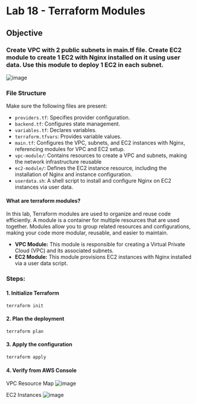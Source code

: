 # Lab 18 - Terraform Modules

## **Objective**

###  Create VPC with 2 public subnets in main.tf file. Create EC2 module to create 1 EC2 with Nginx installed on it using user data. Use this module to deploy 1 EC2 in each subnet. 
![image](https://github.com/user-attachments/assets/424eee15-789b-4770-8f18-86b04a22d4b1)


### **File Structure**

Make sure the following files are present:
- `providers.tf`: Specifies provider configuration.
- `backend.tf`: Configures state management.
- `variables.tf`: Declares variables.
- `terraform.tfvars`: Provides variable values.
- `main.tf`: Configures the VPC, subnets, and EC2 instances with Nginx, referencing modules for VPC and EC2 setup.
- `vpc-module/`: Contains resources to create a VPC and subnets, making the network infrastructure reusable
- `ec2-module/`: Defines the EC2 instance resource, including the installation of Nginx and instance configuration.
- `userdata.sh`: A shell script to install and configure Nginx on EC2 instances via user data.


#### **What are terraform modules?**
In this lab, Terraform modules are used to organize and reuse code efficiently. A module is a container for multiple resources that are used together. Modules allow you to group related resources and configurations, making your code more modular, reusable, and easier to maintain.

- **VPC Module:** This module is responsible for creating a Virtual Private Cloud (VPC) and its associated subnets.
- **EC2 Module:** This module provisions EC2 instances with Nginx installed via a user data script.
### **Steps:**

#### 1. Initialize Terraform
```
terraform init
```
#### 2. Plan the deployment 
```
terraform plan
```
#### 3. Apply the configuration
```
terraform apply
```
#### 4. Verify from AWS Console
VPC Resource Map
![image](https://github.com/user-attachments/assets/e6ad1e25-d401-43b4-bf60-4a038fd4a1f4)

EC2 Instances
![image](https://github.com/user-attachments/assets/e9e2002d-1141-44b7-b9eb-dc3593256f57)

